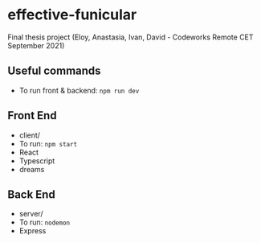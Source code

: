 # effective-funicular

Final thesis project (Eloy, Anastasia, Ivan, David - Codeworks Remote CET September 2021)

## Useful commands
- To run front & backend: `npm run dev`

## Front End

- client/
- To run: `npm start`
- React
- Typescript
- dreams

## Back End

- server/
- To run: `nodemon`
- Express
